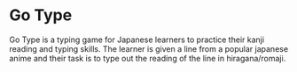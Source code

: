 # Go Type

Go Type is a typing game for Japanese learners to practice their kanji reading and typing skills. The learner is given a line from a popular japanese anime and their task is to type out the reading of the line in hiragana/romaji. 
